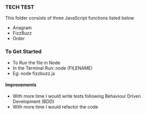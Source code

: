 ### TECH TEST

This folder consists of three JavaScript functions listed below

- Anagram
- FizzBuzz
- Order

### To Get Started
- To Run the file in Node 
- In the Terminal Run: node (FILENAME)
- Eg: node fizzbuzz.js

#### Improvements
-   With more time I would write tests following Behaviour Driven Development (BDD)
-   With more time I would refactor the code
 
